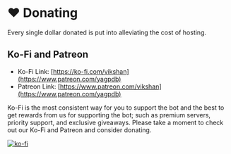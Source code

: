 # ♥ Donating

Every single dollar donated is put into alleviating the cost of hosting.

## Ko-Fi and Patreon

* Ko-Fi Link: [https://ko-fi.com/vikshan](https://www.patreon.com/yagpdb)
* Patreon Link: [https://www.patreon.com/vikshan](https://www.patreon.com/yagpdb)

Ko-Fi is the most consistent way for you to support the bot and the best to get rewards from us for supporting the bot; such as premium servers, priority support, and exclusive giveaways. Please take a moment to check out our Ko-Fi and Patreon and consider donating.

[![ko-fi](https://ko-fi.com/img/githubbutton\_sm.svg)](https://ko-fi.com/vikshan)
